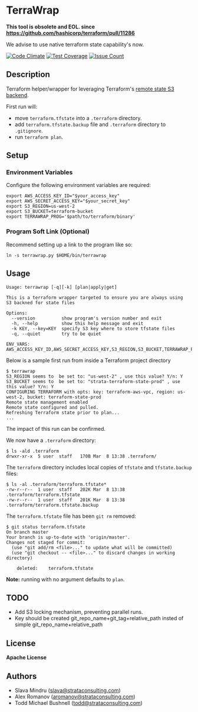 # TerraWrap

**This tool is obsolete and EOL. since https://github.com/hashicorp/terraform/pull/11286**

We advise to use native terraform state capability's now. 


[![Code Climate](https://codeclimate.com/github/strataconsulting/terrawrap/badges/gpa.svg)](https://codeclimate.com/github/strataconsulting/terrawrap) [![Test Coverage](https://codeclimate.com/github/strataconsulting/terrawrap/badges/coverage.svg)](https://codeclimate.com/github/strataconsulting/terrawrap/coverage) [![Issue Count](https://codeclimate.com/github/strataconsulting/terrawrap/badges/issue_count.svg)](https://codeclimate.com/github/strataconsulting/terrawrap)

## Description

Terraform helper/wrapper for leveraging Terraform's [remote state S3 backend](https://www.terraform.io/docs/state/remote/s3.html).

First run will:
 * move `terraform.tfstate` into a `.terraform` directory.
 * add `terraform.tfstate.backup` file and `.terraform` directory to `.gitignore`.
 * run `terraform plan`.

## Setup

### Environment Variables
Configure the following environment variables are required:
```
export AWS_ACCESS_KEY_ID="$your_access_key"
export AWS_SECRET_ACCESS_KEY="$your_secret_key"
export S3_REGION=us-west-2
export S3_BUCKET=terraform-bucket
export TERRAWRAP_PROG='$path/to/terraform/binary'
```

### Program Soft Link (Optional)
Recommend setting up a link to the program like so:
```
ln -s terrawrap.py $HOME/bin/terrawrap
```

## Usage

```    
Usage: terrawrap [-q][-k] [plan|apply|get]

This is a terraform wrapper targeted to ensure you are always using
S3 backned for state files

Options:
  --version          show program's version number and exit
  -h, --help         show this help message and exit
  -k KEY, --key=KEY  specify S3 key where to store tfstate files
  -q, --quiet        try to be quiet

ENV_VARS:
AWS_ACCESS_KEY_ID,AWS_SECRET_ACCESS_KEY,S3_REGION,S3_BUCKET,TERRAWRAP_PROG
```

Below is a sample first run from inside a Terraform project directory

```
$ terrawrap
S3_REGION seems to  be set to: "us-west-2" , use this value? Y/n: Y
S3_BUCKET seems to  be set to: "strata-terraform-state-prod" , use this value? Y/n: Y
CONFIGURING TERRAFORM with opts: key: terraform-aws-vpc, region: us-west-2, bucket: terraform-state-prod
Remote state management enabled
Remote state configured and pulled.
Refreshing Terraform state prior to plan...
...
```

The impact of this run can be confirmed.

We now have a `.terraform` directory:
```
$ ls -ald .terraform
drwxr-xr-x  5 user  staff   170B Mar  8 13:38 .terraform/
```

The `terraform` directory includes local copies of `tfstate` and `tfstate.backup` files:
```
$ ls -al .terraform/terraform.tfstate*
-rw-r--r--  1 user  staff   202K Mar  8 13:38 .terraform/terraform.tfstate
-rw-r--r--  1 user  staff   201K Mar  8 13:38 .terraform/terraform.tfstate.backup
```

The `terraform.tfstate` file has been `git rm` removed:
```
$ git status terraform.tfstate
On branch master
Your branch is up-to-date with 'origin/master'.
Changes not staged for commit:
  (use "git add/rm <file>..." to update what will be committed)
  (use "git checkout -- <file>..." to discard changes in working directory)

	deleted:    terraform.tfstate
```
__Note:__ running with no argument defaults to `plan`.

## TODO

 * Add S3 locking mechanism, preventing parallel runs. 
 * Key should be created git_repo_name+git_tag+relative_path insted of simple git_repo_name+relative_path

## License

__Apache License__

## Authors
  * Slava Mindru (<slava@strataconsulting.com>)
  * Alex Romanov (<aromanov@strataconsulting.com>)
  * Todd Michael Bushnell (<todd@strataconsulting.com>)

